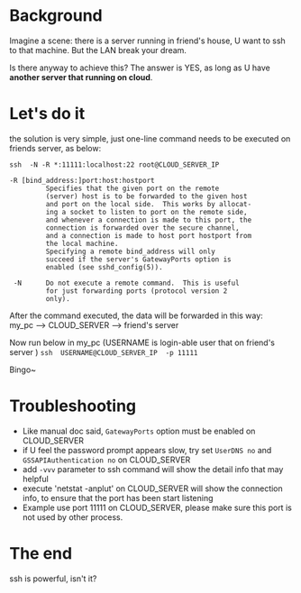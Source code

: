 # Background
Imagine a scene: there is a server running in friend's house, U want to ssh to that machine. But the LAN break your dream.

Is there anyway to achieve this? The answer is YES, as long as U have **another server that running on cloud**.


# Let's do it

the solution is very simple, just one-line command needs to be executed on friends server, as below:
```
ssh  -N -R *:11111:localhost:22 root@CLOUD_SERVER_IP
```

>>>

    -R [bind_address:]port:host:hostport
             Specifies that the given port on the remote
             (server) host is to be forwarded to the given host
             and port on the local side.  This works by allocat‐
             ing a socket to listen to port on the remote side,
             and whenever a connection is made to this port, the
             connection is forwarded over the secure channel,
             and a connection is made to host port hostport from
             the local machine.
             Specifying a remote bind_address will only
             succeed if the server's GatewayPorts option is
             enabled (see sshd_config(5)).

     -N      Do not execute a remote command.  This is useful
             for just forwarding ports (protocol version 2
             only).


>>>

After the command executed, the data will  be forwarded in this way:    
my_pc --> CLOUD_SERVER --> friend's server

Now run below in my_pc (USERNAME is login-able user that on friend's server )
`ssh  USERNAME@CLOUD_SERVER_IP  -p 11111 `

Bingo~

# Troubleshooting
- Like manual doc said, `GatewayPorts` option must be enabled on CLOUD_SERVER
- if U feel the password prompt appears slow,  try set `UserDNS no` and `GSSAPIAuthentication no` on CLOUD_SERVER
- add `-vvv` parameter to ssh command will show the detail info that may helpful
- execute  'netstat -anplut' on CLOUD_SERVER will show the connection info, to ensure that the port has been start listening
- Example use port 11111  on CLOUD_SERVER, please make sure this port is not used by other process. 

# The end
ssh is powerful, isn't it?
